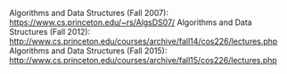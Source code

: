 Algorithms and Data Structures (Fall    2007): https://www.cs.princeton.edu/~rs/AlgsDS07/
Algorithms and Data Structures (Fall    2012): http://www.cs.princeton.edu/courses/archive/fall14/cos226/lectures.php
Algorithms and Data Structures (Fall    2015): http://www.cs.princeton.edu/courses/archive/fall15/cos226/lectures.php
